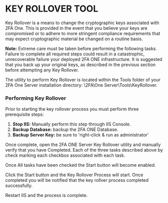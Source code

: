 # KEY ROLLOVER TOOL

Key Rollover is a means to change the cryptographic keys associated with 2FA One. This is provided in the event that you believe your keys are compromised or to adhere to more stringent compliance requirements that may expect cryptographic material be changed on a routine basis.

**Note:**	Extreme care must be taken before performing the following tasks. Failure to complete all required steps could result in a catastrophic, unrecoverable failure your deployed 2FA ONE infrastructure. It is suggested that you back up your original keys, as described in the previous section before attempting any Key Rollover.

The utility to perform Key Rollover is located within the Tools folder of your 2FA One Server installation directory: <INSTALLDIR>\2FA\One Server\Tools\KeyRollover.

### Performing Key Rollover

Prior to starting the key rollover process you must perform three prerequisite steps:

1. **Stop IIS:** Manually perform this step through IIS Console.
2. **Backup Database:**	backup the 2FA ONE Database.
3. **Backup Server Key:** be sure to 'right-click & run as administrator'

Once complete, open the 2FA ONE Server Key Rollover utility and manually verify that you have Completed. Each of the three tasks described above by check marking each checkbox associated with each task. 

Once All tasks have been checked the Start button will become enabled.

Click the Start button and the Key Rollover Process will start. Once completed you will be notified that the key rollver process completed successfully.

Restart IIS and the process is complete.
